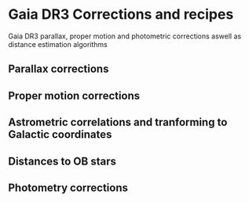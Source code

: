 # Gaia DR3 Corrections and recipes
Gaia DR3 parallax, proper motion and photometric corrections aswell as distance estimation algorithms

## Parallax corrections

## Proper motion corrections

## Astrometric correlations and tranforming to Galactic coordinates

## Distances to OB stars

## Photometry corrections

